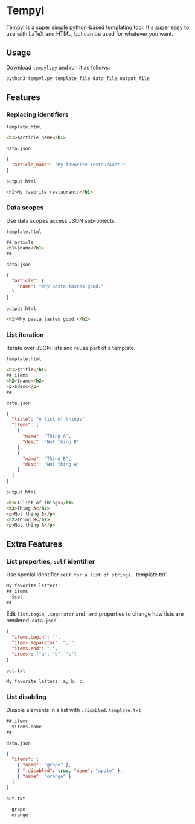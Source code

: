 # Tempyl

Tempyl is a super simple python-based templating tool. It's super easy to use
with LaTeX and HTML, but can be used for whatever you want.

## Usage

Download `tempyl.py` and run it as follows:
```bash
python3 tempyl.py template_file data_file output_file
```

## Features

### Replacing identifiers

`template.html`
```html
<h1>$article_name</h1>
```
`data.json`
```json
{
  "article_name": "My favorite restauraunt!"
}
```
`output.html`
```html
<h1>My favorite restaurant!</h1>
```

### Data scopes
Use data scopes access JSON sub-objects.

`template.html`
```html
## article
<h1>$name</h1>
##
```
`data.json`
```json
{
  "article": {
    "name": "Why pasta tastes good."
  }
}
```
`output.html`
```html
<h1>Why pasta tastes good.</h1>
```

### List iteration
Iterate over JSON lists and reuse part of a template.

`template.html`
```html
<h1>$title</h1>
## items
<h2>$name</h2>
<p>$desc</p>
##
```
`data.json`
```json
{
  "title": "A list of things",
  "items": [
    {
      "name": "Thing A",
      "desc": "Not thing B"
    },
    {
      "name": "Thing B",
      "desc": "Not thing A"
    }
  ]
}
```
`output.html`
```html
<h1>A list of things</h1>
<h2>Thing A</h2>
<p>Not thing B</p>
<h2>Thing B</h2>
<p>Not thing A</p>
```

## Extra Features

### List properties, `self` identifier
Use special identifier `self for a list of strings.
`template.txt`
```txt
My favorite letters:
## items
  $self
##
```
Edit `list.begin`, `.separator` and `.end` properties to change how lists are
rendered.
`data.json`
```json
{
  "items.begin": "",
  "items.separator": ", ",
  "items.end": ".",
  "items": ["a", "b", "c"]
}
```
`out.txt`
```txt
My favorite letters: a, b, c.
```

### List disabling
Disable elements in a list with `.disabled`.
`template.txt`
```txt
## items
  $items.name
##
```
`data.json`
```json
{
  "items": [
    { "name": "grape" },
    { ".disabled": true, "name": "apple" },
    { "name": "orange" }
  ]
}
```
`out.txt`
```txt
  grape
  orange
```
